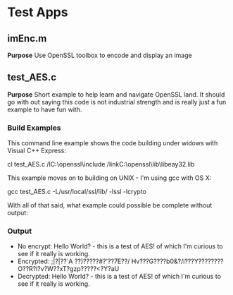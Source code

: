 # Test Apps

## imEnc.m

**Purpose** Use OpenSSL toolbox to encode and display an image

## test_AES.c

**Purpose** Short example to help learn and navigate OpenSSL land. It should go with out saying this code is not industrial strength and is really just a fun example to have fun with.

### Build Examples ###

This command line example shows the code building under widows with Visual C++ Express:

cl test_AES.c /IC:\openssl\include /linkC:\openssl\lib\libeay32.lib

This example moves on to building on UNIX - I'm using gcc with OS X:

gcc test_AES.c -L/usr/local/ssl/lib/ -lssl -lcrypto

With all of that said, what example could possible be complete without output:

### Output ###

* No encrypt: Hello World? - this is a test of AES! of which I'm curious to see if it really is working.
* Encrypted: ;|?|??`A ??)?????#?'??7E??/
Hv???G????b0&?/i???Y????????O??R?l?v?W??xT?ɡzp?????<?Y?aU
* Decrypted: Hello World? - this is a test of AES! of which I'm curious to see if it really is working.


